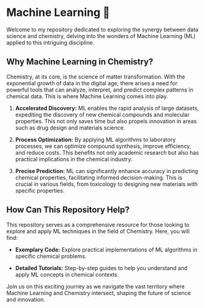 # Machine Learning 🤖

Welcome to my repository dedicated to exploring the synergy between data science and chemistry, delving into the wonders of Machine Learning (ML) applied to this intriguing discipline.

## Why Machine Learning in Chemistry?

Chemistry, at its core, is the science of matter transformation. With the exponential growth of data in the digital age, there arises a need for powerful tools that can analyze, interpret, and predict complex patterns in chemical data. This is where Machine Learning comes into play.

1. **Accelerated Discovery:** ML enables the rapid analysis of large datasets, expediting the discovery of new chemical compounds and molecular properties. This not only saves time but also propels innovation in areas such as drug design and materials science.

2. **Process Optimization:** By applying ML algorithms to laboratory processes, we can optimize compound synthesis, improve efficiency, and reduce costs. This benefits not only academic research but also has practical implications in the chemical industry.

3. **Precise Prediction:** ML can significantly enhance accuracy in predicting chemical properties, facilitating informed decision-making. This is crucial in various fields, from toxicology to designing new materials with specific properties.

## How Can This Repository Help?

This repository serves as a comprehensive resource for those looking to explore and apply ML techniques in the field of Chemistry. Here, you will find:

- **Exemplary Code:** Explore practical implementations of ML algorithms in specific chemical problems.
  
- **Detailed Tutorials:** Step-by-step guides to help you understand and apply ML concepts in chemical contexts.

Join us on this exciting journey as we navigate the vast territory where Machine Learning and Chemistry intersect, shaping the future of science and innovation.
